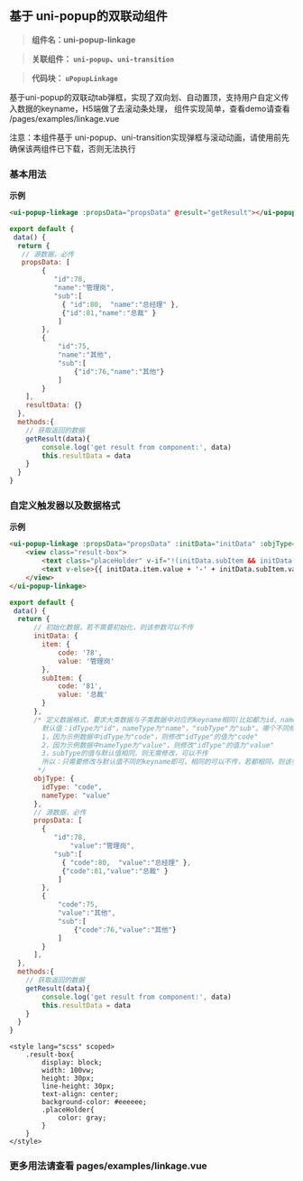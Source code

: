 
## 基于 uni-popup的双联动组件
> **组件名：uni-popup-linkage**

> **关联组件： `uni-popup`、`uni-transition`**

> **代码块： `uPopupLinkage`**

基于uni-popup的双联动tab弹框，实现了双向划、自动置顶，支持用户自定义传入数据的keyname，H5端做了去滚动条处理，
组件实现简单，查看demo请查看 /pages/examples/linkage.vue

注意：本组件基于 uni-popup、uni-transition实现弹框与滚动动画，请使用前先确保该两组件已下载，否则无法执行

### 基本用法

**示例**

```html
<ui-popup-linkage :propsData="propsData" @result="getResult"></ui-popup-linkage>
```

```javascript
export default {
 data() {
  return {
   // 源数据，必传
   propsData: [ 
        {			
           "id":78,
           "name":"管理岗",
           "sub":[
             { "id":80,  "name":"总经理" },
             {"id":81,"name":"总裁" }
		    ]
		},
        {
            "id":75,
            "name":"其他",
            "sub":[
                {"id":76,"name":"其他"}
            ]
		}
	],
    resultData: {}
  },
  methods:{
    // 获取返回的数据
    getResult(data){
        console.log('get result from component:', data)
		this.resultData = data
	}
  }
}

```

### 自定义触发器以及数据格式 

**示例**

```html
<ui-popup-linkage :propsData="propsData" :initData="initData" :objType="objType" navHeight="400" @result="getResult">
	<view class="result-box">
		<text class="placeHolder" v-if="!(initData.subItem && initData.subItem.value)">请选择</text>
		<text v-else>{{ initData.item.value + '-' + initData.subItem.value }}</text>
	</view>
</ui-popup-linkage>
```

```javascript
export default {
 data() {
  return {
	  // 初始化数据，若不需要初始化，则该参数可以不传
	  initData: {
	  	item: {
	  		code: '78',
	  		value: '管理岗'
	  	},
	  	subItem: {
	  		code: '81',
	  		value: '总裁'
	  	}
	  },
	  /* 定义数据格式，要求大类数据与子类数据中对应的keyname相同(比如都为id、name或者都为code、value)。
	  	默认值：idType为"id"，nameType为"name"，"subType"为"sub"。哪个不同修改哪个，如下：
	  	1，因为示例数据中idType为"code"，则修改"idType"的值为"code"
	  	2，因为示例数据中nameType为"value"，则修改"idType"的值为"value"
	  	3，subType的值与默认值相同，则无需修改，可以不传
	  	所以：只需要修改与默认值不同的keyname即可，相同的可以不传，若都相同，则该参数可以不传
	   */
	  objType: {
	  	idType: "code",
	  	nameType: "value"
	  },
	  // 源数据，必传
	  propsData: [ 
	  	{			
	  	   "id":78,
			   "value":"管理岗",
	  	   "sub":[
	  		 { "code":80,  "value":"总经理" },
	  		 {"code":81,"value":"总裁" }
	  		]
	  	},
	  	{
	  		"code":75,
	  		"value":"其他",
	  		"sub":[
	  			{"code":76,"value":"其他"}
	  		]
	  	}
	  ],
  },
  methods:{
    // 获取返回的数据
    getResult(data){
        console.log('get result from component:', data)
		this.resultData = data
	}
  }
}
```


```style
<style lang="scss" scoped>
	.result-box{
		display: block;
		width: 100vw;
		height: 30px;
		line-height: 30px;
		text-align: center;
		background-color: #eeeeee;
		.placeHolder{
			color: gray;
		}
	}
</style>
```
### 更多用法请查看 pages/examples/linkage.vue
